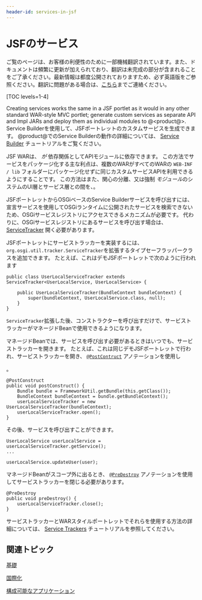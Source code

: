 ```yaml
---
header-id: services-in-jsf
---
```


# JSFのサービス

<p class="alert alert-info"><span class="wysiwyg-color-blue120">ご覧のページは、お客様の利便性のために一部機械翻訳されています。また、ドキュメントは頻繁に更新が加えられており、翻訳は未完成の部分が含まれることをご了承ください。最新情報は都度公開されておりますため、必ず英語版をご参照ください。翻訳に問題がある場合は、<a href="mailto:support-content-jp@liferay.com">こちら</a>までご連絡ください。</span></p>

[TOC levels=1-4]

Creating services works the same in a JSF portlet as it would in any other standard WAR-style MVC portlet; generate custom services as separate API and Impl JARs and deploy them as individual modules to @<product@>. Service Builderを使用して、JSFポートレットのカスタムサービスを生成できます。 @product@でのService Builderの動作の詳細については、 [Service Builder](/docs/7-1/tutorials/-/knowledge_base/t/service-builder) チュートリアルをご覧ください。

JSF WARは、 *が* 依存関係としてAPIモジュールに依存できます。 この方法でサービスをパッケージ化する主な利点は、複数のWARがすべてのWARの `WEB-INF / lib` フォルダーにパッケージ化せずに同じカスタムサービスAPIを利用できるようにすることです。 この方法はまた、関心の分離、又は強制 *モジュール*のシステムのUI層とサービス層との間を、。

JSFポートレットからOSGiベースのService Builderサービスを呼び出すには、宣言サービスを使用してOSGiランタイムに公開されたサービスを検索できないため、OSGiサービスレジストリにアクセスできるメカニズムが必要です。 代わりに、OSGiサービスレジストリにあるサービスを呼び出す場合は、 [ServiceTracker](https://osgi.org/javadoc/r6/core/org/osgi/util/tracker/ServiceTracker.html) 開く必要があります。

JSFポートレットにサービストラッカーを実装するには、 `org.osgi.util.tracker.ServiceTracker`を拡張するタイプセーフラッパークラスを追加できます。 たとえば、これはデモJSFポートレットで次のように行われます

    public class UserLocalServiceTracker extends ServiceTracker<UserLocalService, UserLocalService> {
    
        public UserLocalServiceTracker(BundleContext bundleContext) {
            super(bundleContext, UserLocalService.class, null);
        }
    }

`ServiceTracker`拡張した後、コンストラクターを呼び出すだけで、サービストラッカーがマネージドBeanで使用できるようになります。

マネージドBeanでは、サービスを呼び出す必要があるときはいつでも、サービストラッカーを開きます。 たとえば、これは同じデモJSFポートレットで行われ、サービストラッカーを開き、 [`@PostContruct`](http://docs.oracle.com/javaee/7/api/javax/annotation/PostConstruct.html) アノテーションを使用し

 。</p> 

    @PostConstruct
    public void postConstruct() {
        Bundle bundle = FrameworkUtil.getBundle(this.getClass());
        BundleContext bundleContext = bundle.getBundleContext();
        userLocalServiceTracker = new UserLocalServiceTracker(bundleContext);
        userLocalServiceTracker.open();
    }
    

その後、サービスを呼び出すことができます。

    UserLocalService userLocalService = userLocalServiceTracker.getService();
    ...
    
    userLocalService.updateUser(user);
    

マネージドBeanがスコープ外に出るとき、 [`@PreDestroy`](http://docs.oracle.com/javaee/7/api/javax/annotation/PreDestroy.html) アノテーションを使用してサービストラッカーを閉じる必要があります。

    @PreDestroy
    public void preDestroy() {
        userLocalServiceTracker.close();
    }
    

サービストラッカーとWARスタイルポートレットでそれらを使用する方法の詳細については、 [Service Trackers](/docs/7-1/tutorials/-/knowledge_base/t/service-trackers) チュートリアルを参照してください。



## 関連トピック

[基礎](/docs/7-1/tutorials/-/knowledge_base/t/fundamentals)

[国際化](/docs/7-1/tutorials/-/knowledge_base/t/internationalization)

[構成可能なアプリケーション](/docs/7-1/tutorials/-/knowledge_base/t/configurable-applications)
